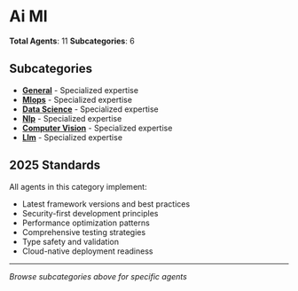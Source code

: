 # Ai Ml

**Total Agents**: 11
**Subcategories**: 6

## Subcategories

- **[General](./general/)** - Specialized expertise
- **[Mlops](./mlops/)** - Specialized expertise
- **[Data Science](./data-science/)** - Specialized expertise
- **[Nlp](./nlp/)** - Specialized expertise
- **[Computer Vision](./computer-vision/)** - Specialized expertise
- **[Llm](./llm/)** - Specialized expertise

## 2025 Standards

All agents in this category implement:
- Latest framework versions and best practices
- Security-first development principles
- Performance optimization patterns
- Comprehensive testing strategies
- Type safety and validation
- Cloud-native deployment readiness

---

*Browse subcategories above for specific agents*